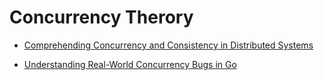 # Concurrency Therory

- [Comprehending Concurrency and Consistency in Distributed Systems](https://ieeexplore.ieee.org/abstract/document/9582518)

- [Understanding Real-World Concurrency Bugs in Go](https://dl.acm.org/doi/abs/10.1145/3297858.3304069)